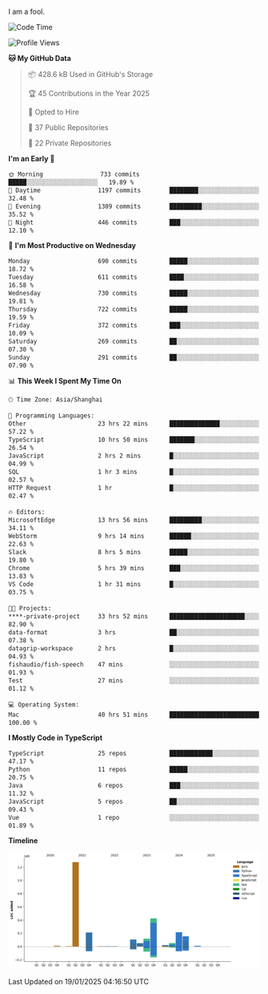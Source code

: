 I am a fool.

<!--START_SECTION:waka-->
![Code Time](http://img.shields.io/badge/Code%20Time-2%2C456%20hrs%2053%20mins-blue)

![Profile Views](http://img.shields.io/badge/Profile%20Views-1-blue)

**🐱 My GitHub Data** 

> 📦 428.6 kB Used in GitHub's Storage 
 > 
> 🏆 45 Contributions in the Year 2025
 > 
> 💼 Opted to Hire
 > 
> 📜 37 Public Repositories 
 > 
> 🔑 22 Private Repositories 
 > 
**I'm an Early 🐤** 

```text
🌞 Morning                733 commits         █████░░░░░░░░░░░░░░░░░░░░   19.89 % 
🌆 Daytime                1197 commits        ████████░░░░░░░░░░░░░░░░░   32.48 % 
🌃 Evening                1309 commits        █████████░░░░░░░░░░░░░░░░   35.52 % 
🌙 Night                  446 commits         ███░░░░░░░░░░░░░░░░░░░░░░   12.10 % 
```
📅 **I'm Most Productive on Wednesday** 

```text
Monday                   690 commits         █████░░░░░░░░░░░░░░░░░░░░   18.72 % 
Tuesday                  611 commits         ████░░░░░░░░░░░░░░░░░░░░░   16.58 % 
Wednesday                730 commits         █████░░░░░░░░░░░░░░░░░░░░   19.81 % 
Thursday                 722 commits         █████░░░░░░░░░░░░░░░░░░░░   19.59 % 
Friday                   372 commits         ███░░░░░░░░░░░░░░░░░░░░░░   10.09 % 
Saturday                 269 commits         ██░░░░░░░░░░░░░░░░░░░░░░░   07.30 % 
Sunday                   291 commits         ██░░░░░░░░░░░░░░░░░░░░░░░   07.90 % 
```


📊 **This Week I Spent My Time On** 

```text
🕑︎ Time Zone: Asia/Shanghai

💬 Programming Languages: 
Other                    23 hrs 22 mins      ██████████████░░░░░░░░░░░   57.22 % 
TypeScript               10 hrs 50 mins      ███████░░░░░░░░░░░░░░░░░░   26.54 % 
JavaScript               2 hrs 2 mins        █░░░░░░░░░░░░░░░░░░░░░░░░   04.99 % 
SQL                      1 hr 3 mins         █░░░░░░░░░░░░░░░░░░░░░░░░   02.57 % 
HTTP Request             1 hr                █░░░░░░░░░░░░░░░░░░░░░░░░   02.47 % 

🔥 Editors: 
MicrosoftEdge            13 hrs 56 mins      █████████░░░░░░░░░░░░░░░░   34.11 % 
WebStorm                 9 hrs 14 mins       ██████░░░░░░░░░░░░░░░░░░░   22.63 % 
Slack                    8 hrs 5 mins        █████░░░░░░░░░░░░░░░░░░░░   19.80 % 
Chrome                   5 hrs 39 mins       ███░░░░░░░░░░░░░░░░░░░░░░   13.83 % 
VS Code                  1 hr 31 mins        █░░░░░░░░░░░░░░░░░░░░░░░░   03.75 % 

🐱‍💻 Projects: 
****-private-project     33 hrs 52 mins      █████████████████████░░░░   82.90 % 
data-format              3 hrs               ██░░░░░░░░░░░░░░░░░░░░░░░   07.38 % 
datagrip-workspace       2 hrs               █░░░░░░░░░░░░░░░░░░░░░░░░   04.93 % 
fishaudio/fish-speech    47 mins             ░░░░░░░░░░░░░░░░░░░░░░░░░   01.93 % 
Test                     27 mins             ░░░░░░░░░░░░░░░░░░░░░░░░░   01.12 % 

💻 Operating System: 
Mac                      40 hrs 51 mins      █████████████████████████   100.00 % 
```

**I Mostly Code in TypeScript** 

```text
TypeScript               25 repos            ████████████░░░░░░░░░░░░░   47.17 % 
Python                   11 repos            █████░░░░░░░░░░░░░░░░░░░░   20.75 % 
Java                     6 repos             ███░░░░░░░░░░░░░░░░░░░░░░   11.32 % 
JavaScript               5 repos             ██░░░░░░░░░░░░░░░░░░░░░░░   09.43 % 
Vue                      1 repo              ░░░░░░░░░░░░░░░░░░░░░░░░░   01.89 % 
```



**Timeline**

![Lines of Code chart](https://raw.githubusercontent.com/VeejaLiu/VeejaLiu/master/assets/bar_graph.png)


 Last Updated on 19/01/2025 04:16:50 UTC
<!--END_SECTION:waka-->

